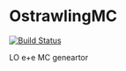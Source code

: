 # OstrawlingMC
[![Build Status](https://travis-ci.org/JacobRawling/OstrawlingMC.svg?branch=master)](https://travis-ci.org/JacobRawling/OstrawlingMC)

LO e+e MC geneartor 
